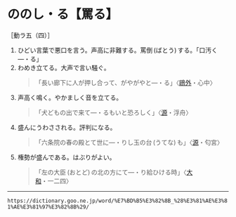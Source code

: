 # ののし・る【罵る】

［動ラ五（四）］

1. ひどい言葉で悪口を言う。声高に非難する。罵倒 (ばとう) する。「口汚く―・る」
2. わめき立てる。大声で言い騒ぐ。
    >「長い廊下に人が押し合って、がやがやと―・る」〈[鴎外](https://dictionary.goo.ne.jp/word/person/%E6%A3%AE%E9%B4%8E%E5%A4%96/#jn-220394)・心中〉
3. 声高く鳴く。やかましく音を立てる。
    >「犬どもの出で来て―・るもいと恐ろしく」〈[源](https://dictionary.goo.ne.jp/word/%E6%BA%90%E6%B0%8F%E7%89%A9%E8%AA%9E/#jn-69890)・浮舟〉
4. 盛んにうわさされる。評判になる。
    >「六条院の春の殿とて世に―・りし玉の台 (うてな) も」〈[源](https://dictionary.goo.ne.jp/word/%E6%BA%90%E6%B0%8F%E7%89%A9%E8%AA%9E/#jn-69890)・匂宮〉
5. 権勢が盛んである。はぶりがよい。
    >「左の大臣 (おとど) の北の方にて―・り給ひける時」〈[大和](https://dictionary.goo.ne.jp/word/%E5%A4%A7%E5%92%8C%E7%89%A9%E8%AA%9E/#jn-222991)・一二四〉

---
`https://dictionary.goo.ne.jp/word/%E7%BD%B5%E3%82%8B_%28%E3%81%AE%E3%81%AE%E3%81%97%E3%82%8B%29/`